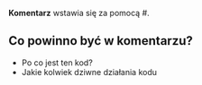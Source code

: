 **Komentarz** wstawia się za pomocą #.

## Co powinno być w komentarzu?

- Po co jest ten kod?
- Jakie kolwiek dziwne działania kodu